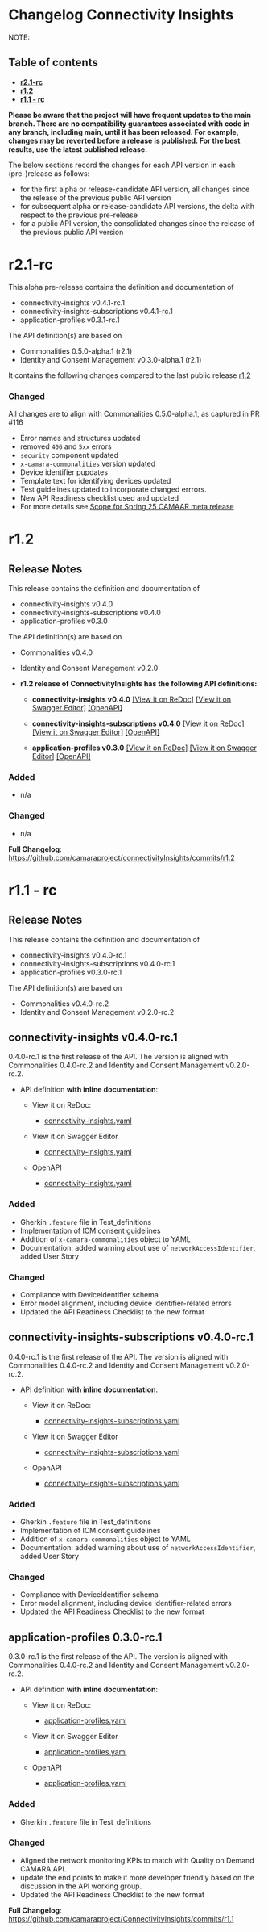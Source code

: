 # Changelog Connectivity Insights

NOTE:

## Table of contents

- **[r2.1-rc](#r21---rc)**
- **[r1.2](#r12)**
- **[r1.1 - rc](#r11---rc)**

**Please be aware that the project will have frequent updates to the main branch. There are no compatibility guarantees associated with code in any branch, including main, until it has been released. For example, changes may be reverted before a release is published. For the best results, use the latest published release.**

The below sections record the changes for each API version in each (pre-)release as follows:

* for the first alpha or release-candidate API version, all changes since the
release of the previous public API version
* for subsequent alpha or release-candidate API versions, the delta with
respect to the previous pre-release
* for a public API version, the consolidated changes since the release of the
previous public API version

# r2.1-rc

This alpha pre-release contains the definition and documentation of
* connectivity-insights v0.4.1-rc.1
* connectivity-insights-subscriptions v0.4.1-rc.1
* application-profiles v0.3.1-rc.1

The API definition(s) are based on
* Commonalities 0.5.0-alpha.1 (r2.1)
* Identity and Consent Management v0.3.0-alpha.1 (r2.1)

It contains the following changes compared to the last public release [r1.2](#r12)

### Changed
All changes are to align with Commonalities 0.5.0-alpha.1, as captured in PR #116
* Error names and structures updated
* removed `406` and `5xx` errors
* `security` component updated
* `x-camara-commonalities` version updated
* Device identifier pupdates
* Template text for identifying devices updated
* Test guidelines updated to incorporate changed errrors.
* New API Readiness checklist used and updated
* For more details see [Scope for Spring 25 CAMAAR meta release](https://github.com/camaraproject/SimpleEdgeDiscovery/issues/53)

# r1.2
## Release Notes

This release contains the definition and documentation of
* connectivity-insights v0.4.0
* connectivity-insights-subscriptions v0.4.0
* application-profiles v0.3.0

The API definition(s) are based on
* Commonalities v0.4.0
* Identity and Consent Management v0.2.0

*  **r1.2 release of ConnectivityInsights has the following API definitions:**

    *  **connectivity-insights v0.4.0**
    [[View it on ReDoc]](https://redocly.github.io/redoc/?url=https://raw.githubusercontent.com/camaraproject/ConnectivityInsights/r1.2/code/API_definitions/connectivity-insights.yaml&nocors)
    [[View it on Swagger Editor]](https://editor.swagger.io/?url=https://raw.githubusercontent.com/camaraproject/ConnectivityInsights/r1.2/code/API_definitions/connectivity-insights.yaml)
    [[OpenAPI]](https://raw.githubusercontent.com/camaraproject/ConnectivityInsights/r1.2/code/API_definitions/connectivity-insights.yaml)

    *  **connectivity-insights-subscriptions v0.4.0**
    [[View it on ReDoc]](https://redocly.github.io/redoc/?url=https://raw.githubusercontent.com/camaraproject/ConnectivityInsights/r1.2/code/API_definitions/connectivity-insights-subscriptions.yaml&nocors)
    [[View it on Swagger Editor]](https://editor.swagger.io/?url=https://raw.githubusercontent.com/camaraproject/ConnectivityInsights/r1.2/code/API_definitions/connectivity-insights-subscriptions.yaml)
    [[OpenAPI]](https://raw.githubusercontent.com/camaraproject/ConnectivityInsights/r1.2/code/API_definitions/connectivity-insights-subscriptions.yaml)

    *  **application-profiles v0.3.0**
    [[View it on ReDoc]](https://redocly.github.io/redoc/?url=https://raw.githubusercontent.com/camaraproject/ConnectivityInsights/r1.2/code/API_definitions/application-profiles.yaml&nocors)
    [[View it on Swagger Editor]](https://editor.swagger.io/?url=https://raw.githubusercontent.com/camaraproject/ConnectivityInsights/r1.2/code/API_definitions/application-profiles.yaml)
    [[OpenAPI]](https://raw.githubusercontent.com/camaraproject/ConnectivityInsights/r1.2/code/API_definitions/application-profiles.yaml)

### Added
* n/a
### Changed
* n/a

**Full Changelog**: https://github.com/camaraproject/connectivityInsights/commits/r1.2


# r1.1 - rc
## Release Notes

This release contains the definition and documentation of
* connectivity-insights v0.4.0-rc.1
* connectivity-insights-subscriptions v0.4.0-rc.1
* application-profiles v0.3.0-rc.1

The API definition(s) are based on
* Commonalities v0.4.0-rc.2
* Identity and Consent Management v0.2.0-rc.2

## connectivity-insights v0.4.0-rc.1

0.4.0-rc.1 is the first release of the API. The version is aligned with
Commonalities 0.4.0-rc.2 and Identity and Consent Management v0.2.0-rc.2.

- API definition **with inline documentation**:
  - View it on ReDoc:
    - [connectivity-insights.yaml](https://redocly.github.io/redoc/?url=https://raw.githubusercontent.com/camaraproject/ConnectivityInsights/r1.1/code/API_definitions/connectivity-insights.yaml&nocors)


  - View it on Swagger Editor
    - [connectivity-insights.yaml](https://editor.swagger.io/?url=https://raw.githubusercontent.com/camaraproject/ConnectivityInsights/r1.1/code/API_definitions/connectivity-insights.yaml)

  - OpenAPI
    -  [connectivity-insights.yaml](https://raw.githubusercontent.com/camaraproject/ConnectivityInsights/r1.1/code/API_definitions/connectivity-insights.yaml)


### Added
  - Gherkin `.feature` file in Test_definitions
  - Implementation of ICM consent guidelines
  - Addition of `x-camara-commonalities` object to YAML
  - Documentation: added warning about use of `networkAccessIdentifier`, added User Story

### Changed
  - Compliance with DeviceIdentifier schema
  - Error model alignment, including device identifier-related errors
  - Updated the API Readiness Checklist to the new format

## connectivity-insights-subscriptions v0.4.0-rc.1

0.4.0-rc.1 is the first release of the API. The version is aligned with
Commonalities 0.4.0-rc.2 and Identity and Consent Management v0.2.0-rc.2.

- API definition **with inline documentation**:
  - View it on ReDoc:
    - [connectivity-insights-subscriptions.yaml](https://redocly.github.io/redoc/?url=https://raw.githubusercontent.com/camaraproject/ConnectivityInsights/r1.1/code/API_definitions/connectivity-insights-subscriptions.yaml&nocors)


  - View it on Swagger Editor
    - [connectivity-insights-subscriptions.yaml](https://editor.swagger.io/?url=https://raw.githubusercontent.com/camaraproject/ConnectivityInsights/r1.1/code/API_definitions/connectivity-insights-subscriptions.yaml)

  - OpenAPI
    -  [connectivity-insights-subscriptions.yaml](https://raw.githubusercontent.com/camaraproject/ConnectivityInsights/r1.1/code/API_definitions/connectivity-insights-subscriptions.yaml)


### Added
  - Gherkin `.feature` file in Test_definitions
  - Implementation of ICM consent guidelines
  - Addition of `x-camara-commonalities` object to YAML
  - Documentation: added warning about use of `networkAccessIdentifier`, added User Story

### Changed
  - Compliance with DeviceIdentifier schema
  - Error model alignment, including device identifier-related errors
  - Updated the API Readiness Checklist to the new format

## application-profiles 0.3.0-rc.1

0.3.0-rc.1 is the first release of the API. The version is aligned with
Commonalities 0.4.0-rc.2 and Identity and Consent Management v0.2.0-rc.2.

- API definition **with inline documentation**:
  - View it on ReDoc:
    - [application-profiles.yaml](https://redocly.github.io/redoc/?url=https://raw.githubusercontent.com/camaraproject/ConnectivityInsights/r1.1/code/API_definitions/application-profiles.yaml&nocors)

  - View it on Swagger Editor
    - [application-profiles.yaml](https://editor.swagger.io/?url=https://raw.githubusercontent.com/camaraproject/ConnectivityInsights/r1.1/code/API_definitions/application-profiles.yaml)

  - OpenAPI
    -  [application-profiles.yaml](https://raw.githubusercontent.com/camaraproject/ConnectivityInsights/r1.1/code/API_definitions/application-profiles.yaml)

### Added

- Gherkin
`.feature` file in Test_definitions

### Changed

- Aligned the network monitoring KPIs to match with Quality on Demand CAMARA API.
- update the end points to make it more developer friendly based on the discussion in the API working group.
- Updated the API Readiness Checklist to the new format

**Full Changelog**: https://github.com/camaraproject/ConnectivityInsights/commits/r1.1
